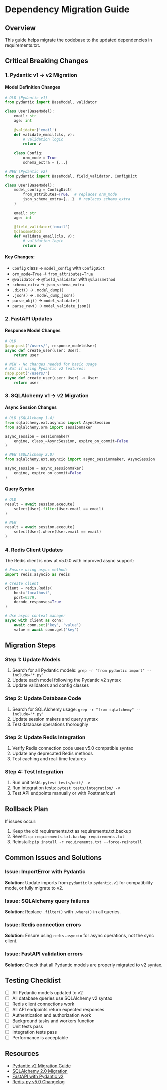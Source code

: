 # Dependency Migration Guide

## Overview
This guide helps migrate the codebase to the updated dependencies in requirements.txt.

## Critical Breaking Changes

### 1. Pydantic v1 → v2 Migration

#### Model Definition Changes
```python
# OLD (Pydantic v1)
from pydantic import BaseModel, validator

class User(BaseModel):
    email: str
    age: int
    
    @validator('email')
    def validate_email(cls, v):
        # validation logic
        return v
    
    class Config:
        orm_mode = True
        schema_extra = {...}

# NEW (Pydantic v2)
from pydantic import BaseModel, field_validator, ConfigDict

class User(BaseModel):
    model_config = ConfigDict(
        from_attributes=True,  # replaces orm_mode
        json_schema_extra={...}  # replaces schema_extra
    )
    
    email: str
    age: int
    
    @field_validator('email')
    @classmethod
    def validate_email(cls, v):
        # validation logic
        return v
```

#### Key Changes:
- `Config` class → `model_config` with `ConfigDict`
- `orm_mode=True` → `from_attributes=True`
- `@validator` → `@field_validator` with `@classmethod`
- `schema_extra` → `json_schema_extra`
- `.dict()` → `.model_dump()`
- `.json()` → `.model_dump_json()`
- `parse_obj()` → `model_validate()`
- `parse_raw()` → `model_validate_json()`

### 2. FastAPI Updates

#### Response Model Changes
```python
# OLD
@app.post("/users/", response_model=User)
async def create_user(user: User):
    return user

# NEW - No changes needed for basic usage
# But if using Pydantic v2 features:
@app.post("/users/")
async def create_user(user: User) -> User:
    return user
```

### 3. SQLAlchemy v1 → v2 Migration

#### Async Session Changes
```python
# OLD (SQLAlchemy 1.4)
from sqlalchemy.ext.asyncio import AsyncSession
from sqlalchemy.orm import sessionmaker

async_session = sessionmaker(
    engine, class_=AsyncSession, expire_on_commit=False
)

# NEW (SQLAlchemy 2.0)
from sqlalchemy.ext.asyncio import async_sessionmaker, AsyncSession

async_session = async_sessionmaker(
    engine, expire_on_commit=False
)
```

#### Query Syntax
```python
# OLD
result = await session.execute(
    select(User).filter(User.email == email)
)

# NEW
result = await session.execute(
    select(User).where(User.email == email)
)
```

### 4. Redis Client Updates

The Redis client is now at v5.0.0 with improved async support:
```python
# Ensure using async methods
import redis.asyncio as redis

# Create client
client = redis.Redis(
    host='localhost',
    port=6379,
    decode_responses=True
)

# Use async context manager
async with client as conn:
    await conn.set('key', 'value')
    value = await conn.get('key')
```

## Migration Steps

### Step 1: Update Models
1. Search for all Pydantic models: `grep -r "from pydantic import" --include="*.py"`
2. Update each model following the Pydantic v2 syntax
3. Update validators and config classes

### Step 2: Update Database Code
1. Search for SQLAlchemy usage: `grep -r "from sqlalchemy" --include="*.py"`
2. Update session makers and query syntax
3. Test database operations thoroughly

### Step 3: Update Redis Integration
1. Verify Redis connection code uses v5.0 compatible syntax
2. Update any deprecated Redis methods
3. Test caching and real-time features

### Step 4: Test Integration
1. Run unit tests: `pytest tests/unit/ -v`
2. Run integration tests: `pytest tests/integration/ -v`
3. Test API endpoints manually or with Postman/curl

## Rollback Plan

If issues occur:
1. Keep the old requirements.txt as requirements.txt.backup
2. Revert: `cp requirements.txt.backup requirements.txt`
3. Reinstall: `pip install -r requirements.txt --force-reinstall`

## Common Issues and Solutions

### Issue: ImportError with Pydantic
**Solution**: Update imports from `pydantic` to `pydantic.v1` for compatibility mode, or fully migrate to v2.

### Issue: SQLAlchemy query failures
**Solution**: Replace `.filter()` with `.where()` in all queries.

### Issue: Redis connection errors
**Solution**: Ensure using `redis.asyncio` for async operations, not the sync client.

### Issue: FastAPI validation errors
**Solution**: Check that all Pydantic models are properly migrated to v2 syntax.

## Testing Checklist

- [ ] All Pydantic models updated to v2
- [ ] All database queries use SQLAlchemy v2 syntax
- [ ] Redis client connections work
- [ ] All API endpoints return expected responses
- [ ] Authentication and authorization work
- [ ] Background tasks and workers function
- [ ] Unit tests pass
- [ ] Integration tests pass
- [ ] Performance is acceptable

## Resources

- [Pydantic v2 Migration Guide](https://docs.pydantic.dev/latest/migration/)
- [SQLAlchemy 2.0 Migration](https://docs.sqlalchemy.org/en/20/changelog/migration_20.html)
- [FastAPI with Pydantic v2](https://fastapi.tiangolo.com/tutorial/body/)
- [Redis-py v5.0 Changelog](https://github.com/redis/redis-py/releases/tag/v5.0.0)